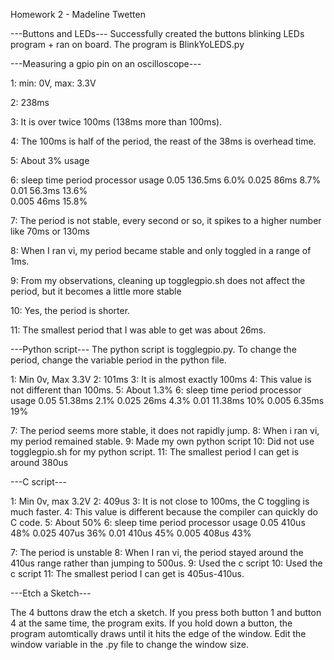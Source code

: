 Homework 2 - Madeline Twetten

---Buttons and LEDs---
Successfully created the buttons blinking LEDs program + ran on board.
The program is BlinkYoLEDS.py

---Measuring a gpio pin on an oscilloscope---

1: min: 0V, max: 3.3V

2: 238ms

3: It is over twice 100ms (138ms more than 100ms).

4: The 100ms is half of the period, the reast of the 38ms is overhead time.

5: About 3% usage

6:
sleep time       period         processor usage
0.05              136.5ms               6.0%
0.025             86ms                  8.7%    
0.01              56.3ms                13.6%                    
0.005             46ms                  15.8%    

7: The period is not stable, every second or so, it spikes to a higher number like 70ms or 130ms

8: When I ran vi, my period became stable and only toggled in a range of 1ms.

9: From my observations, cleaning up togglegpio.sh does not affect the period, but it becomes 
   a little more stable

10: Yes, the period is shorter.

11: The smallest period that I was able to get was about 26ms.

---Python script---
The python script is togglegpio.py. To change the period, change the variable 
period in the python file.

1: Min 0v, Max 3.3V
2: 101ms 
3: It is almost exactly 100ms
4: This value is not different than 100ms.
5: About 1.3%
6:
sleep time          period          processor usage
0.05                51.38ms         2.1%
0.025               26ms            4.3%
0.01                11.38ms         10%
0.005               6.35ms          19%

7: The period seems more stable, it does not rapidly jump.
8: When i ran vi, my period remained stable.
9: Made my own python script
10: Did not use togglegpio.sh for my python script.
11: The smallest period I can get is around 380us

---C script---

1: Min 0v, max 3.2V
2: 409us
3: It is not close to 100ms, the C toggling is much faster.
4: This value is different because the compiler can quickly do C code.
5: About 50%
6:
sleep time          period          processor usage
0.05                410us           48%
0.025               407us           36%
0.01                410us           45%
0.005               408us           43%

7: The period is unstable
8: When I ran vi, the period stayed around the 410us range rather than jumping to 500us.
9: Used the c script
10: Used the c script
11: The smallest period I can get is 405us-410us.

---Etch a Sketch---

The 4 buttons draw the etch a sketch. If you press both button 1 and button 4 at 
the same time, the program exits. If you hold down a button, the program automtically
draws until it hits the edge of the window. Edit the window variable in the .py file
to change the window size.
